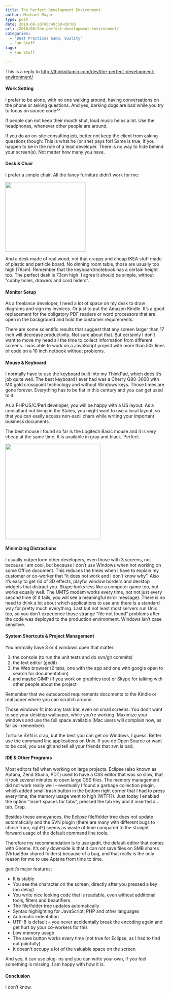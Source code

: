 ```yaml
---
title: The Perfect Development Environment
author: Michael Mayer
type: post
date: 2010-08-20T06:49:38+00:00
url: /2010/08/the-perfect-development-environment/
categories:
  - 'Best Practices &amp; Quality'
  - Fun Stuff
tags:
  - Fun Stuff

---
```

This is a reply to <http://thinkvitamin.com/dev/the-perfect-development-environment/>

#### Work Setting

I prefer to be alone, with no one walking around, having conversations on the phone or asking questions. And yes, barking dogs are bad while you try to focus on source code^^

If people can not keep their mouth shut, loud music helps a lot. Use the headphones, whenever other people are around.

If you do an on-site consulting job, better not keep the client from asking questions though: This is what he (or she) pays for! Same is true, if you happen to be in the role of a lead developer. There is no way to hide behind your screen(s). Not matter how many you have.

#### Desk & Chair

I prefer a simple chair. All the fancy furniture didn&#8217;t work for me:

[<img class="alignnone size-full wp-image-1154" title="Fancy Chair" src="http://www.nulldevice.de/wp-content/uploads/2010/08/variable_mystic1.jpg" alt="" width="254" height="219" />][1]

And a desk made of real wood, not that crappy and cheap IKEA stuff made of plastic and particle board. No dinning room table, those are usually too high (76cm). Remember that the keyboard/notebook has a certain height too. The perfect desk is 73cm high. I agree it should be simple, without &#8220;cubby holes, drawers and cord hiders&#8221;.

#### Monitor Setup

As a freelance developer, I need a lot of space on my desk to draw diagrams and sign my invoices. Or just to put the Amazon Kindle. It&#8217;s a good replacement for the obligatory PDF readers or word processors that are open in the background and hold the customer requirements.

There are some scientific results that suggest that any screen larger than 17 inch will decrease productivity. Not sure about that. But certainly I don&#8217;t want to move my head all the time to collect information from different screens. I was able to work on a JavaScript project with more than 50k lines of code on a 10 inch netbook without problems.

#### Mouse & Keyboard

I normally have to use the keyboard built into my ThinkPad, which does it&#8217;s job quite well. The best keyboard I ever had was a Cherry G80-3000 with MX gold crosspoint technology and without Windows keys. Those times are gone forever. Everything has to be flat in this century and you can get used to it.

As a PHP/JS/C/Perl developer, you will be happy with a US layout. As a consultant not living in the States, you might want to use a local layout, so that you can easily access non-ascii chars while writing your important business documents.

The best mouse I found so far is the Logitech Basic mouse and it is very cheap at the same time. It is available in gray and black. Perfect.
  
[<img class="alignnone size-full wp-image-1155" title="Logitech Mouse" src="http://www.nulldevice.de/wp-content/uploads/2010/08/Logitech-Optical-Wheels-Mou.jpg" alt="" width="300" height="300" srcset="/wp-content/uploads/2010/08/Logitech-Optical-Wheels-Mou.jpg 300w, /wp-content/uploads/2010/08/Logitech-Optical-Wheels-Mou-150x150.jpg 150w" sizes="(max-width: 300px) 100vw, 300px" />][2]

#### Minimizing Distractions

I usually outperform other developers, even those with 3 screens, not because I am cool, but because I don&#8217;t use Windows when not working on some Office document. This reduces the times when I have to explain my customer or co-worker that &#8220;it does not work and I don&#8217;t know why&#8221;. Also it&#8217;s easy to get rid of 3D effects, playful window borders and desktop widgets that distract you. Skype looks less like a computer game too, but works equally well. The UMTS modem works every time, not not just every second time (if it fails, you will see a meaningful error message). There is no need to think a lot about which applications to use and there is a standard way for pretty much everything. Last but not least most servers run Unix too, so you don&#8217;t experience those strange &#8220;file not found&#8221; problems after the code was deployed to the production environment. Windows isn&#8217;t case sensitive.

#### System Shortcuts & Project Management

You normally have 3 or 4 windows open that matter:

  1. the console (to run the unit tests and do svn/git commits)
  2. the text editor (gedit)
  3. the Web browser (2 tabs, one with the app and one with google open to search for documentation)
  4. and maybe GIMP (if you work on graphics too) or Skype for talking with other people about the project

Remember that we outsourced requirements documents to the Kindle or real paper where you can scratch around.

Those windows fit into any task bar, even on small screens. You don&#8217;t want to see your desktop wallpaper, while you&#8217;re working. Maximize your windows and use the full space available (Mac users will complain now, as far as I remember).

Tortoise SVN is crap, but the best you can get on Windows, I guess. Better use the command line applications on Unix. If you do Open Source or want to be cool, you use git and tell all your friends that svn is bad.

#### IDE & Other Programs

Most editors fail when working on large projects. Eclipse (also known as Aptana, Zend Studio, PDT) used to have a CSS editor that was so slow, that it took several minutes to open large CSS files. The memory management did not work really well &#8211; eventually I found a garbage collection plugin, which added small trash button in the bottom right corner that I had to press every time, the memory usage went to high (WTF!?). Just today I enabled the option &#8220;insert spaces for tabs&#8221;, pressed the tab key and it inserted a&#8230; tab. Crap.

Besides those annoyances, the Eclipse file/folder tree does not update automatically and the SVN plugin (there are many with different bugs to chose from, right?) seems as waste of time compared to the straight forward usage of the default command line tools.

Therefore my recommendation is to use gedit, the default editor that comes with Gnome. It&#8217;s only downside is that it can not save files on SMB shares (VirtualBox shared folders) because of a bug, and that really is the only reason for me to use Aptana from time to time.

gedit&#8217;s major features:

  * It is stable
  * You see the character on the screen, directly after you pressed a key (no delay)
  * You write nice looking code that is readable, even without additional tools, filters and beautifiers
  * The file/folder tree updates automatically
  * Syntax highlighting for JavaScript, PHP and other languages
  * Automatic indentation
  * UTF-8 is default &#8211; you never accidentally break the encoding again and get hurt by your co-workers for this
  * Low memory usage
  * The save button works every time (not true for Eclipse, as I had to find out painfully)
  * It doesn&#8217;t occupy a lot of the valuable space on the screen

And yes, it can use plug-ins and you can write your own, if you feel something is missing. I am happy with how it is.

#### Conclusion

I don&#8217;t know.

 [1]: http://www.nulldevice.de/wp-content/uploads/2010/08/variable_mystic1.jpg
 [2]: http://www.nulldevice.de/wp-content/uploads/2010/08/Logitech-Optical-Wheels-Mou.jpg